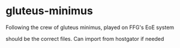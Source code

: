 # gluteus-minimus
Following the crew of gluteus minimus, played on FFG's EoE system

should be the correct files. Can import from hostgator if needed
